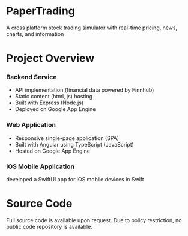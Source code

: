 # PaperTrading
A cross platform stock trading simulator with real-time pricing, news, charts, and information
# Project Overview
### Backend Service
- API implementation (financial data powered by Finnhub) 
- Static content (html, js) hosting 
- Built with Express (Node.js)
- Deployed on Google App Engine
### Web Application
- Responsive single-page application (SPA)
- Built with Angular using TypeScript (JavaScript)
- Hosted on Google App Engine
### iOS Mobile Application
developed a SwiftUI app for iOS mobile devices in Swift
# Source Code
Full source code is available upon request. Due to policy restriction, no public code repository is available.
